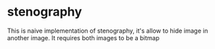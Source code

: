 # stenography

This is naive implementation of stenography, it's allow to hide image in another image.
It requires both images to be a bitmap
